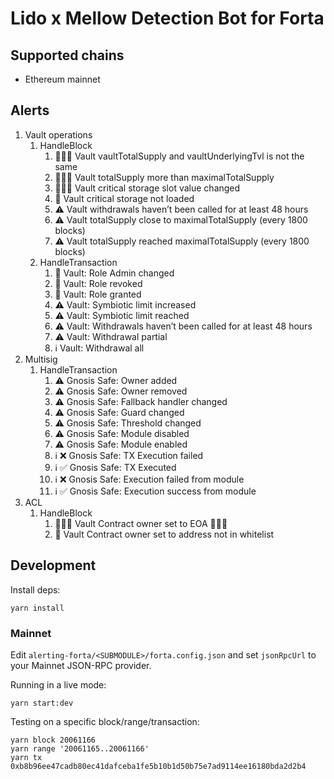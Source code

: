 # Lido x Mellow Detection Bot for Forta

## Supported chains

- Ethereum mainnet

## Alerts

1. Vault operations
   1. HandleBlock
      1. 🚨🚨🚨 Vault vaultTotalSupply and vaultUnderlyingTvl is not the same
      2. 🚨🚨🚨 Vault totalSupply more than maximalTotalSupply
      3. 🚨🚨🚨 Vault critical storage slot value changed
      4. 🚨 Vault critical storage not loaded
      5. ⚠️ Vault withdrawals haven’t been called for at least 48 hours
      6. ⚠️ Vault totalSupply close to maximalTotalSupply (every 1800 blocks)
      7. ⚠️ Vault totalSupply reached maximalTotalSupply (every 1800 blocks)
   2. HandleTransaction
      1. 🚨 Vault: Role Admin changed
      2. 🚨 Vault: Role revoked
      3. 🚨 Vault: Role granted
      4. ⚠️ Vault: Symbiotic limit increased
      5. ⚠️ Vault: Symbiotic limit reached
      6. ⚠️ Vault: Withdrawals haven’t been called for at least 48 hours
      7. ⚠️ Vault: Withdrawal partial
      8. ℹ️ Vault: Withdrawal all
2. Multisig
   1. HandleTransaction
      1. ⚠️ Gnosis Safe: Owner added
      2. ⚠️ Gnosis Safe: Owner removed
      3. ⚠️ Gnosis Safe: Fallback handler changed
      4. ⚠️ Gnosis Safe: Guard changed
      5. ⚠️ Gnosis Safe: Threshold changed
      6. ⚠️ Gnosis Safe: Module disabled
      7. ⚠️ Gnosis Safe: Module enabled
      8. ℹ️ ❌ Gnosis Safe: TX Execution failed
      9. ℹ️ ✅ Gnosis Safe: TX Executed
      10. ℹ️ ❌ Gnosis Safe: Execution failed from module
      11. ℹ️ ✅ Gnosis Safe: Execution success from module
3. ACL
   1. HandleBlock
      1. 🚨🚨🚨 Vault Contract owner set to EOA 🚨🚨🚨
      2. 🚨 Vault Contract owner set to address not in whitelist

## Development

Install deps:

```
yarn install
```

### Mainnet

Edit `alerting-forta/<SUBMODULE>/forta.config.json` and set `jsonRpcUrl` to your Mainnet JSON-RPC provider.

Running in a live mode:

```
yarn start:dev
```

Testing on a specific block/range/transaction:

```
yarn block 20061166
yarn range '20061165..20061166'
yarn tx 0xb8b96ee47cadb80ec41dafceba1fe5b10b1d50b75e7ad9114ee16180bda2d2b4
```
